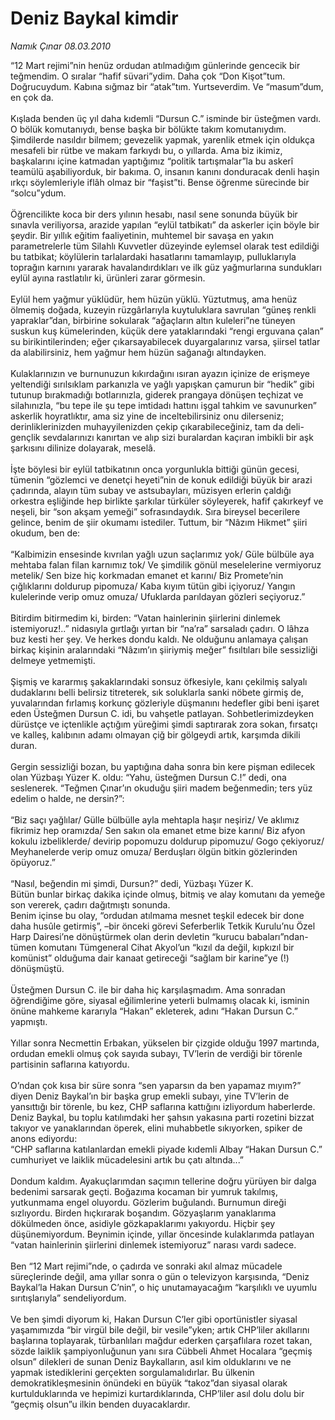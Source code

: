 # Deniz Baykal kimdir

*Namık Çınar 08.03.2010*

<div class="yazi">“12 Mart rejimi”nin henüz ordudan atılmadığım günlerinde gencecik bir teğmendim. O sıralar “hafif süvari”ydim. Daha çok “Don Kişot”tum. Doğrucuydum. Kabına sığmaz bir “atak”tım. Yurtseverdim. Ve “masum”dum, en çok da. <br/><br/>Kışlada benden üç yıl daha kıdemli “Dursun C.” isminde bir üsteğmen vardı. O bölük komutanıydı, bense başka bir bölükte takım komutanıydım. Şimdilerde nasıldır bilmem; gevezelik yapmak, yarenlik etmek için oldukça mesafeli bir rütbe ve makam farkıydı bu, o yıllarda. Ama biz ikimiz, başkalarını içine katmadan yaptığımız “politik tartışmalar”la bu askerî teamülü aşabiliyorduk, bir bakıma. O, insanın kanını donduracak denli haşin ırkçı söylemleriyle iflâh olmaz bir “faşist”ti. Bense öğrenme sürecinde bir “solcu”ydum. <br/><br/>Öğrencilikte koca bir ders yılının hesabı, nasıl sene sonunda büyük bir sınavla veriliyorsa, arazide yapılan “eylül tatbikatı” da askerler için böyle bir şeydir. Bir yıllık eğitim faaliyetinin, muhtemel bir savaşa en yakın parametrelerle tüm Silahlı Kuvvetler düzeyinde eylemsel olarak test edildiği bu tatbikat; köylülerin tarlalardaki hasatlarını tamamlayıp, pulluklarıyla toprağın karnını yararak havalandırdıkları ve ilk güz yağmurlarına sundukları eylül ayına rastlatılır ki, ürünleri zarar görmesin. <br/><br/>Eylül hem yağmur yüklüdür, hem hüzün yüklü. Yüztutmuş, ama henüz ölmemiş doğada, kuzeyin rüzgârlarıyla kuytuluklara savrulan “güneş renkli yapraklar”dan, birbirine sokularak “ağaçların altın kuleleri”ne tüneyen suskun kuş kümelerinden, küçük dere yataklarındaki “rengi erguvana çalan” su birikintilerinden; eğer çıkarsayabilecek duyargalarınız varsa, şiirsel tatlar da alabilirsiniz, hem yağmur hem hüzün sağanağı altındayken. <br/><br/>Kulaklarınızın ve burnunuzun kıkırdağını ısıran ayazın içinize de erişmeye yeltendiği sırılsıklam parkanızla ve yağlı yapışkan çamurun bir “hedik” gibi tutunup bırakmadığı botlarınızla, giderek prangaya dönüşen teçhizat ve silahınızla, “bu tepe ile şu tepe imtidadı hattını işgal tahkim ve savunurken” askerlik hoyratlıktır, ama siz yine de inceltebilirsiniz onu dilerseniz; derinliklerinizden muhayyilenizden çekip çıkarabileceğiniz, tam da deli-gençlik sevdalarınızı kanırtan ve alıp sizi buralardan kaçıran imbikli bir aşk şarkısını dilinize dolayarak, meselâ. <br/><br/>İşte böylesi bir eylül tatbikatının onca yorgunlukla bittiği günün gecesi, tümenin “gözlemci ve denetçi heyeti”nin de konuk edildiği büyük bir arazi çadırında, alayın tüm subay ve astsubayları, müzisyen erlerin çaldığı orkestra eşliğinde hep birlikte şarkılar türküler söyleyerek, hafif çakırkeyf ve neşeli, bir “son akşam yemeği” sofrasındaydık. Sıra bireysel becerilere gelince, benim de şiir okumamı istediler. Tuttum, bir “Nâzım Hikmet” şiiri okudum, ben de: <br/><br/>“Kalbimizin ensesinde kıvrılan yağlı uzun saçlarımız yok/ Güle bülbüle aya mehtaba falan filan karnımız tok/ Ve şimdilik gönül meselelerine vermiyoruz metelik/ Sen bize hiç korkmadan emanet et karını/ Biz Promete’nin çığlıklarını doldurup pipomuza/ Kaba kıyım tütün gibi içiyoruz/ Yangın kulelerinde verip omuz omuza/ Ufuklarda parıldayan gözleri seçiyoruz.” <br/><br/>Bitirdim bitirmedim ki, birden: “Vatan hainlerinin şiirlerini dinlemek istemiyoruz!..” nidasıyla gırtlağı yırtan bir “na’ra” sarsaladı çadırı. O lâhza buz kesti her şey. Ve herkes dondu kaldı. Ne olduğunu anlamaya çalışan birkaç kişinin aralarındaki “Nâzım’ın şiiriymiş meğer” fısıltıları bile sessizliği delmeye yetmemişti. <br/><br/>Şişmiş ve kararmış şakaklarındaki sonsuz öfkesiyle, kanı çekilmiş salyalı dudaklarını belli belirsiz titreterek, sık soluklarla sanki nöbete girmiş de, yuvalarından fırlamış korkunç gözleriyle düşmanını hedefler gibi beni işaret eden Üsteğmen Dursun C. idi, bu vahşetle patlayan. Sohbetlerimizdeyken dürüstçe ve içtenlikle açtığım yüreğimi şimdi saptırarak zora sokan, fırsatçı ve kalleş, kalıbının adamı olmayan çiğ bir gölgeydi artık, karşımda dikili duran. <br/><br/>Gergin sessizliği bozan, bu yaptığına daha sonra bin kere pişman edilecek olan Yüzbaşı Yüzer K. oldu: “Yahu, üsteğmen Dursun C.!” dedi, ona seslenerek. “Teğmen Çınar’ın okuduğu şiiri madem beğenmedin; ters yüz edelim o halde, ne dersin?”: <br/><br/>“Biz saçı yağlılar/ Gülle bülbülle ayla mehtapla haşır neşiriz/ Ve aklımız fikrimiz hep oramızda/ Sen sakın ola emanet etme bize karını/ Biz afyon kokulu izbeliklerde/ devirip popomuzu doldurup pipomuzu/ Gogo çekiyoruz/ Meyhanelerde verip omuz omuza/ Berduşları ölgün bitkin gözlerinden öpüyoruz.” <br/><br/>“Nasıl, beğendin mi şimdi, Dursun?” dedi, Yüzbaşı Yüzer K.<br/>Bütün bunlar birkaç dakika içinde olmuş, bitmiş ve alay komutanı da yemeğe son vererek, çadırı dağıtmıştı sonunda. <br/>Benim içinse bu olay, “ordudan atılmama mesnet teşkil edecek bir done daha husûle getirmiş”, –bir önceki görevi Seferberlik Tetkik Kurulu’nu Özel Harp Dairesi’ne dönüştürmek olan derin devletin “kurucu babaları”ndan- tümen komutanı Tümgeneral Cihat Akyol’un “kızıl da değil, kıpkızıl bir komünist” olduğuma dair kanaat getireceği “sağlam bir karine”ye (!) dönüşmüştü. <br/><br/>Üsteğmen Dursun C. ile bir daha hiç karşılaşmadım. Ama sonradan öğrendiğime göre, siyasal eğilimlerine yeterli bulmamış olacak ki, isminin önüne mahkeme kararıyla “Hakan” ekleterek, adını “Hakan Dursun C.” yapmıştı. <br/><br/>Yıllar sonra Necmettin Erbakan, yükselen bir çizgide olduğu 1997 martında, ordudan emekli olmuş çok sayıda subayı, TV’lerin de verdiği bir törenle partisinin saflarına katıyordu. <br/><br/>O’ndan çok kısa bir süre sonra “sen yaparsın da ben yapamaz mıyım?” diyen Deniz Baykal’ın bir başka grup emekli subayı, yine TV’lerin de yansıttığı bir törenle, bu kez, CHP saflarına kattığını izliyordum haberlerde. Deniz Baykal, bu toplu katılımdaki her şahsın yakasına parti rozetini bizzat takıyor ve yanaklarından öperek, elini muhabbetle sıkıyorken, spiker de anons ediyordu:<br/>“CHP saflarına katılanlardan emekli piyade kıdemli Albay “Hakan Dursun C.” cumhuriyet ve laiklik mücadelesini artık bu çatı altında...” <br/><br/>Dondum kaldım. Ayakuçlarımdan saçımın tellerine doğru yürüyen bir dalga bedenimi sarsarak geçti. Boğazıma kocaman bir yumruk takılmış, yutkunmama engel oluyordu. Gözlerim buğulandı. Burnumun direği sızlıyordu. Birden hıçkırarak boşandım. Gözyaşlarım yanaklarıma dökülmeden önce, asidiyle gözkapaklarımı yakıyordu. Hiçbir şey düşünemiyordum. Beynimin içinde, yıllar öncesinde kulaklarımda patlayan “vatan hainlerinin şiirlerini dinlemek istemiyoruz” narası vardı sadece. <br/><br/>Ben “12 Mart rejimi”nde, o çadırda ve sonraki akıl almaz mücadele süreçlerinde değil, ama yıllar sonra o gün o televizyon karşısında, “Deniz Baykal’la Hakan Dursun C’nin”, o hiç unutamayacağım “karşılıklı ve uyumlu sırıtışlarıyla” sendeliyordum.<br/><br/>Ve ben şimdi diyorum ki, Hakan Dursun C’ler gibi oportünistler siyasal yaşamımızda “bir virgül bile değil, bir vesile”yken; artık CHP’liler akıllarını başlarına toplayarak, türbanlıları mağdur ederken çarşaflılara rozet takan, sözde laiklik şampiyonluğunun yanı sıra Cübbeli Ahmet Hocalara “geçmiş olsun” dilekleri de sunan Deniz Baykalların, asıl kim olduklarını ve ne yapmak istediklerini gerçekten sorgulamalıdırlar. Bu ülkenin demokratikleşmesinin önündeki en büyük “takoz”dan siyasal olarak kurtulduklarında ve hepimizi kurtardıklarında, CHP’liler asıl dolu dolu bir “geçmiş olsun”u ilkin benden duyacaklardır.</div>
